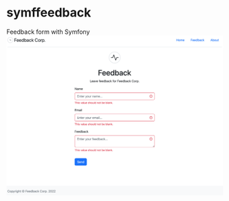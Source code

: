# symffeedback
Feedback form with Symfony
![Feedback Form](https://github.com/LenSys/symffeedback/blob/master/feedback-form.png)
